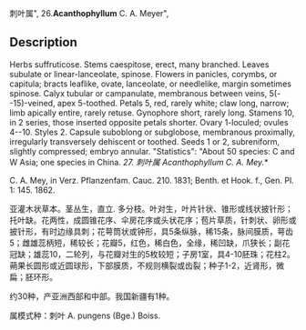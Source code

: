 刺叶属",
26.**Acanthophyllum** C. A. Meyer",

## Description
Herbs suffruticose. Stems caespitose, erect, many branched. Leaves subulate or linear-lanceolate, spinose. Flowers in panicles, corymbs, or capitula; bracts leaflike, ovate, lanceolate, or needlelike, margin sometimes spinose. Calyx tubular or campanulate, membranous between veins, 5(--15)-veined, apex 5-toothed. Petals 5, red, rarely white; claw long, narrow; limb apically entire, rarely retuse. Gynophore short, rarely long. Stamens 10, in 2 series, those inserted opposite petals shorter. Ovary 1-loculed; ovules 4--10. Styles 2. Capsule suboblong or subglobose, membranous proximally, irregularly transversely dehiscent or toothed. Seeds 1 or 2, subreniform, slightly compressed; embryo annular.
  "Statistics": "About 50 species: C and W Asia; one species in China.
**27. 刺叶属* Acanthophyllum C. A. Mey.**

C. A. Mey, in Verz. Pflanzenfam. Cauc. 210. 1831; Benth. et Hook. f., Gen. Pl. 1: 145. 1862.

亚灌木状草本。茎丛生，直立. 多分枝。叶对生，叶片针状、锥形或线状披针形；托叶缺。花两性，成圆锥花序、伞房花序或头状花序；苞片草质，针刺状、卵形或披针形，有时边缘具刺；花萼筒状或钟形，具5条纵脉，稀15条，脉间膜质，萼齿5；雌雄蕊柄短，稀较长；花瓣5，红色，稀白色，全缘，稀凹缺，爪狭长；副花冠缺；雄蕊10，二轮列，与花瓣对生的5枚较短；子房1室，具4-10胚珠；花柱2。蒴果长圆形或近圆球形，下部膜质，不规则横裂或齿裂；种子1-2，近肾形，微扁；胚环形。

约30种，产亚洲西部和中部。我国新疆有1种。

属模式种：刺叶 A. pungens (Bge.) Boiss.
